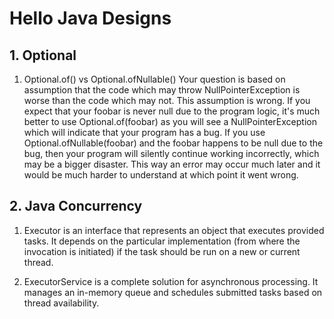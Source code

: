 # Hello Java Designs

## 1. Optional 

1. Optional.of() vs Optional.ofNullable()
    Your question is based on assumption that the code which may throw NullPointerException is worse than the code which may not. This assumption is wrong. If you expect that your foobar is never null due to the program logic, it's much better to use Optional.of(foobar) as you will see a NullPointerException which will indicate that your program has a bug. If you use Optional.ofNullable(foobar) and the foobar happens to be null due to the bug, then your program will silently continue working incorrectly, which may be a bigger disaster. This way an error may occur much later and it would be much harder to understand at which point it went wrong.

## 2. Java Concurrency 

1. Executor      is an interface that represents an object that executes provided tasks. It depends on the particular implementation (from where the invocation is initiated) if the task should be run on a new or current thread.

2. ExecutorService is a complete solution for asynchronous processing. It manages an in-memory queue and schedules submitted tasks based on thread availability.
